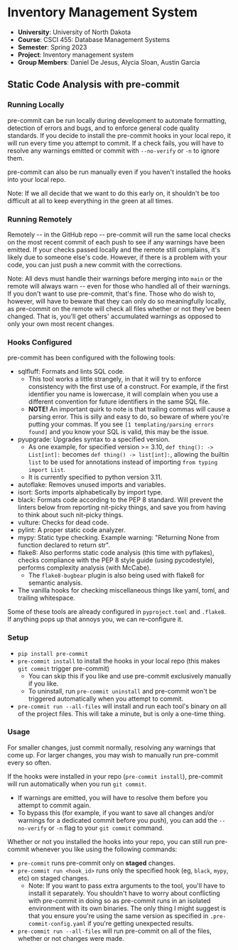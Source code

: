 # Inventory Management System

- **University**: University of North Dakota
- **Course**: CSCI 455: Database Management Systems
- **Semester**: Spring 2023
- **Project**: Inventory management system
- **Group Members**: Daniel De Jesus, Alycia Sloan, Austin Garcia

## Static Code Analysis with pre-commit

### Running Locally

pre-commit can be run locally during development to automate formatting, detection of errors and bugs, and to enforce general code quality standards. If you decide to install the pre-commit hooks in your local repo, it will run every time you attempt to commit. If a check fails, you will have to resolve any warnings emitted or commit with `--no-verify` or `-n` to ignore them.

pre-commit can also be run manually even if you haven't installed the hooks into your local repo.

Note: If we all decide that we want to do this early on, it shouldn't be too difficult at all to keep everything in the green at all times.

### Running Remotely

Remotely -- in the GitHub repo -- pre-commit will run the same local checks on the most recent commit of each push to see if any warnings have been emitted. If your checks passed locally and the remote still complains, it's likely due to someone else's code. However, if there is a problem with your code, you can just push a new commit with the corrections.

Note: All devs must handle their warnings before merging into `main` or the remote will always warn -- even for those who handled all of their warnings. If you don't want to use pre-commit, that's fine. Those who do wish to, however, will have to beware that they can only do so meaningfully locally, as pre-commit on the remote will check all files whether or not they've been changed. That is, you'll get others' accumulated warnings as opposed to only your own most recent changes.

### Hooks Configured

pre-commit has been configured with the following tools:
- sqlfluff: Formats and lints SQL code.
  - This tool works a little strangely, in that it will try to enforce consistency with the first use of a construct. For example, if the first identifier you name is lowercase, it will complain when you use a different convention for future identifiers in the same SQL file.
  - **NOTE!** An important quirk to note is that trailing commas will cause a parsing error. This is silly and easy to do, so beware of where you're putting your commas. If you see `[1 templating/parsing errors found]` and you know your SQL is valid, this may be the issue.
- pyupgrade: Upgrades syntax to a specified version.
  - As one example, for specified version >= 3.10, `def thing(): -> List[int]:` becomes `def thing() -> list[int]:`, allowing the builtin `list` to be used for annotations instead of importing `from typing import List`.
  - It is currently specified to python version 3.11.
- autoflake: Removes unused imports and variables.
- isort: Sorts imports alphabetically by import type.
- black: Formats code according to the PEP 8 standard. Will prevent the linters below from reporting nit-picky things, and save you from having to think about such nit-picky things.
- vulture: Checks for dead code.
- pylint: A proper static code analyzer.
- mypy: Static type checking. Example warning: "Returning None from function declared to return str".
- flake8: Also performs static code analysis (this time with pyflakes), checks compliance with the PEP 8 style guide (using pycodestyle), performs complexity analysis (with McCabe).
  - The `flake8-bugbear` plugin is also being used with flake8 for semantic analysis.
- The vanilla hooks for checking miscellaneous things like yaml, toml, and trailing whitespace.

Some of these tools are already configured in `pyproject.toml` and `.flake8`. If anything pops up that annoys you, we can re-configure it.

### Setup

- `pip install pre-commit`
- `pre-commit install` to install the hooks in your local repo (this makes `git commit` trigger pre-commit)
  - You can skip this if you like and use pre-commit exclusively manually if you like.
  - To uninstall, run `pre-commit uninstall` and pre-commit won't be triggered automatically when you attempt to commit.
- `pre-commit run --all-files` will install and run each tool's binary on all of the project files. This will take a minute, but is only a one-time thing.

### Usage

For smaller changes, just commit normally, resolving any warnings that come up. For larger changes, you may wish to manually run pre-commit every so often.

If the hooks were installed in your repo (`pre-commit install`), pre-commit will run automatically when you run `git commit`.

- If warnings are emitted, you will have to resolve them before you attempt to commit again.
- To bypass this (for example, if you want to save all changes and/or warnings for a dedicated commit before you push), you can add the `--no-verify` or `-n` flag to your `git commit` command.

Whether or not you installed the hooks into your repo, you can still run pre-commit whenever you like using the following commands:
- `pre-commit` runs pre-commit only on **staged** changes.
- `pre-commit run <hook_id>` runs only the specified hook (eg, `black`, `mypy`, etc) on staged changes.
  - Note: If you want to pass extra arguments to the tool, you'll have to install it separately. You shouldn't have to worry about conflicting with pre-commit in doing so as pre-commit runs in an isolated environment with its own binaries. The only thing I might suggest is that you ensure you're using the same version as specified in `.pre-commit-config.yaml` if you're getting unexpected results.
- `pre-commit run --all-files` will run pre-commit on all of the files, whether or not changes were made.
